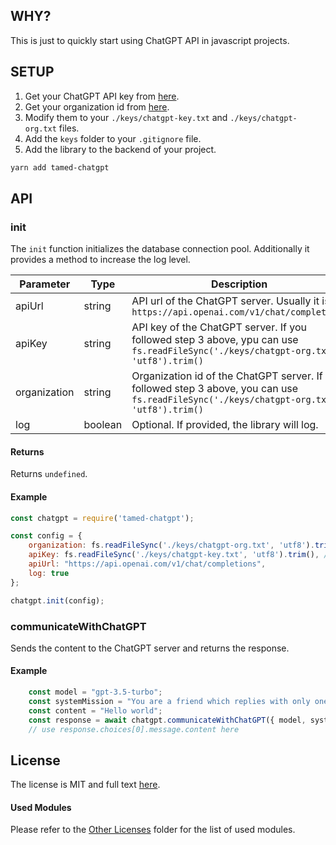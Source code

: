 ## WHY?

This is just to quickly start using ChatGPT API in javascript projects.

## SETUP

1. Get your ChatGPT API key from [here](https://platform.openai.com/api-keys).
2. Get your organization id from [here](https://platform.openai.com/account/organization).
3. Modify them to your `./keys/chatgpt-key.txt` and `./keys/chatgpt-org.txt` files.
4. Add the `keys` folder to your `.gitignore` file.
5. Add the library to the backend of your project.

```bash
yarn add tamed-chatgpt
```


## API

### init

The `init` function initializes the database connection pool. Additionally it provides a method to increase the log level.

| Parameter | Type | Description |
| --- | --- | --- |
| apiUrl | string | API url of the ChatGPT server. Usually it is `https://api.openai.com/v1/chat/completions` |
| apiKey | string | API key of the ChatGPT server. If you followed step 3 above, ypu can use ` fs.readFileSync('./keys/chatgpt-org.txt', 'utf8').trim()` |
| organization | string | Organization id of the ChatGPT server. If you followed step 3 above, you can use `fs.readFileSync('./keys/chatgpt-org.txt', 'utf8').trim()` |
| log | boolean | Optional. If provided, the library will log. |


#### Returns

Returns `undefined`.

#### Example

```javascript
const chatgpt = require('tamed-chatgpt');

const config = {
	organization: fs.readFileSync('./keys/chatgpt-org.txt', 'utf8').trim(), // modify this to your organization
	apiKey: fs.readFileSync('./keys/chatgpt-key.txt', 'utf8').trim(), // modify this to your API key
	apiUrl: "https://api.openai.com/v1/chat/completions",
	log: true
};

chatgpt.init(config);

```

### communicateWithChatGPT

Sends the content to the ChatGPT server and returns the response.

#### Example

```javascript
	const model = "gpt-3.5-turbo";
	const systemMission = "You are a friend which replies with only one word, which is the first word of the user's message.";
	const content = "Hello world";
	const response = await chatgpt.communicateWithChatGPT({ model, systemMission, content });
	// use response.choices[0].message.content here
``````

## License

The license is MIT and full text [here](https://github.com/MehmetKaplan/tamed-stripe/blob/master/LICENSE).

#### Used Modules

Please refer to the [Other Licenses](https://github.com/MehmetKaplan/tamed-chatgpt/tree/main/OtherLicenses) folder for the list of used modules. 